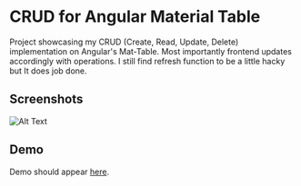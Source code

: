 # CRUD for Angular Material Table

Project showcasing my CRUD (Create, Read, Update, Delete) implementation on Angular's Mat-Table. Most importantly frontend updates accordingly
with operations. I still find refresh function to be a little hacky but It does job done. 

## Screenshots

![Alt Text](https://i.stack.imgur.com/atzqB.gif)


## Demo

Demo should appear [here](https://marinantonio.github.io/angular-mat-table-crud/).
